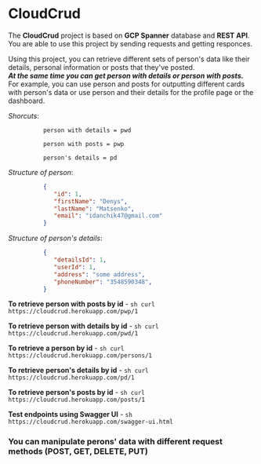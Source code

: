 # CloudCrud

The **CloudCrud** project is based on **GCP Spanner** database and **REST API**.
You are able to use this project by sending requests and getting responces.

Using this project, you can retrieve different sets of person's data like their details, 
personal information or posts that they've posted.
<br>__*At the same time you can get person with details or person with posts.*__<br>
For example, you can use person and posts for outputting different cards with person's data 
or use person and their details for the profile page or the dashboard.

*Shorcuts*: 

```
          person with details = pwd

          person with posts = pwp
          
          person's details = pd
```
*Structure of person*:
```json
          {
             "id": 1,
             "firstName": "Denys",
             "lastName": "Matsenko",
             "email": "idanchik47@gmail.com"
          }
```     
*Structure of person's details*:
```json
          {
             "detailsId": 1,
             "userId": 1,
             "address": "some address",
             "phoneNumber": "3548590348",
          }      
 ```
**To retrieve person with posts by id** - ``sh curl https://cloudcrud.herokuapp.com/pwp/1``

**To retrieve person with details by id** - ``sh curl https://cloudcrud.herokuapp.com/pwd/1``

**To retrieve a person by id** - ``sh curl https://cloudcrud.herokuapp.com/persons/1``

**To retrieve person's details by id** - ``sh curl https://cloudcrud.herokuapp.com/pd/1``

**To retrieve person's posts by id** - ``sh curl https://cloudcrud.herokuapp.com/posts/1``

**Test endpoints using Swagger UI** - ``sh https://cloudcrud.herokuapp.com/swagger-ui.html``

### You can manipulate perons' data with different request methods (POST, GET, DELETE, PUT)
